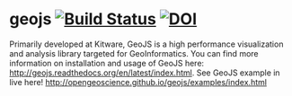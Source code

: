geojs [![Build Status](https://travis-ci.org/OpenGeoscience/geojs.svg?branch=master)](https://travis-ci.org/OpenGeoscience/geojs) [![DOI](https://zenodo.org/badge/doi/10.5281/zenodo.15459.svg)](http://dx.doi.org/10.5281/zenodo.15459)
=====

Primarily developed at Kitware, GeoJS is a high performance visualization and analysis library targeted for GeoInformatics. You can find more information on installation and usage of GeoJS here: http://geojs.readthedocs.org/en/latest/index.html. See GeoJS example in live here! http://opengeoscience.github.io/geojs/examples/index.html


